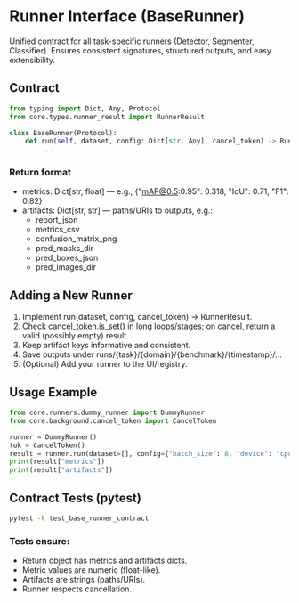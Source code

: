 # Runner Interface (BaseRunner)

Unified contract for all task-specific runners (Detector, Segmenter, Classifier).
Ensures consistent signatures, structured outputs, and easy extensibility.

## Contract

```python
from typing import Dict, Any, Protocol
from core.types.runner_result import RunnerResult

class BaseRunner(Protocol):
    def run(self, dataset, config: Dict[str, Any], cancel_token) -> RunnerResult:
        ...
```

### Return format
- metrics: Dict[str, float] — e.g., {"mAP@0.5:0.95": 0.318, "IoU": 0.71, "F1": 0.82}
- artifacts: Dict[str, str] — paths/URIs to outputs, e.g.:
  - report_json
  - metrics_csv
  - confusion_matrix_png
  - pred_masks_dir
  - pred_boxes_json
  - pred_images_dir

## Adding a New Runner
1. Implement run(dataset, config, cancel_token) -> RunnerResult.
2. Check cancel_token.is_set() in long loops/stages; on cancel, return a valid (possibly empty) result.
3. Keep artifact keys informative and consistent.
4. Save outputs under runs/{task}/{domain}/{benchmark}/{timestamp}/...
5. (Optional) Add your runner to the UI/registry.

## Usage Example

```python
from core.runners.dummy_runner import DummyRunner
from core.background.cancel_token import CancelToken

runner = DummyRunner()
tok = CancelToken()
result = runner.run(dataset=[], config={"batch_size": 8, "device": "cpu"}, cancel_token=tok)
print(result["metrics"])
print(result["artifacts"])
```

## Contract Tests (pytest)

```bash
pytest -k test_base_runner_contract
```

### Tests ensure:
- Return object has metrics and artifacts dicts.
- Metric values are numeric (float-like).
- Artifacts are strings (paths/URIs).
- Runner respects cancellation.
